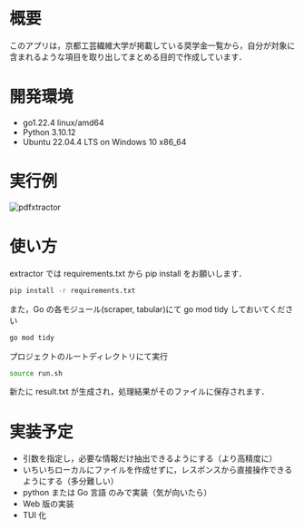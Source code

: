 # 概要

このアプリは，京都工芸繊維大学が掲載している奨学金一覧から，自分が対象に含まれるような項目を取り出してまとめる目的で作成しています．

# 開発環境

- go1.22.4 linux/amd64
- Python 3.10.12
- Ubuntu 22.04.4 LTS on Windows 10 x86_64

# 実行例

<img src="https://i.giphy.com/media/v1.Y2lkPTc5MGI3NjExM2Nmazc0OGFrd3Q1MmQ4dGptOXgxaG9zZm04YTZzbTR0dGhkZmE5eSZlcD12MV9pbnRlcm5hbF9naWZfYnlfaWQmY3Q9Zw/se7kf3OHIHlOpwUJJQ/giphy.gif" alt="pdfxtractor">

# 使い方

extractor では requirements.txt から pip install をお願いします．

```bash
pip install -r requirements.txt
```

また，Go の各モジュール(scraper, tabular)にて go mod tidy しておいてください

```bash
go mod tidy
```

プロジェクトのルートディレクトリにて実行

```bash
source run.sh
```

<!-- `-t`: 対象（undergraduate，graduate）(追加予定) -->

新たに result.txt が生成され，処理結果がそのファイルに保存されます．

# 実装予定

- 引数を指定し，必要な情報だけ抽出できるようにする（より高精度に）
- いちいちローカルにファイルを作成せずに，レスポンスから直接操作できるようにする（多分難しい）
- python または Go 言語 のみで実装（気が向いたら）
- Web 版の実装
- TUI 化
